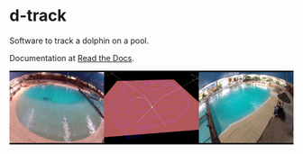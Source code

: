 # d-track

Software to track a dolphin on a pool.

Documentation at [Read the Docs](https://d-tracker.readthedocs.io).


![screenshot](docs/source/_static/pool-reconstruction.png)
